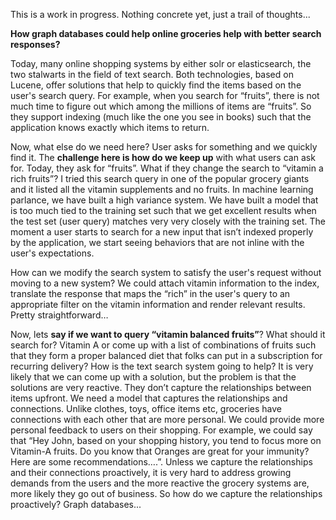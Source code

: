 This is a work in progress. Nothing concrete yet, just a trail of thoughts...

**How graph databases could help online groceries help with better search responses?**

Today, many online shopping systems by either solr or elasticsearch, the two stalwarts in the field of text search. Both
technologies, based on Lucene, offer solutions that help to quickly find the items based on the user's search query.
For example, when you search for “fruits”, there is not much time to figure out which among the millions of items are “fruits”.
So they support indexing (much like the one you see in books) such that the application knows exactly which items to return. 

Now, what else do we need here? User asks for something and we quickly find it. The **challenge here is how do we keep up** with what
users can ask for. Today, they ask for “fruits”. What if they change the search to “vitamin a rich fruits”? I tried this search
query in one of the popular grocery giants and it listed all the vitamin supplements and no fruits. In machine learning 
parlance, we have built a high variance system. We have built a model that is too much tied to the training set such that we 
get excellent results when the test set (user query) matches very very closely with the training set. The moment a user starts 
to search for a new input that isn’t indexed properly by the application, we start seeing behaviors that are not inline with 
the user's expectations. 

How can we modify the search system to satisfy the user's request without moving to a new system? 
We could attach vitamin information to the index, translate the response that maps the “rich” in the user's query to an 
appropriate filter on the vitamin information and render relevant results. Pretty straightforward… 

Now, lets **say if we want to query “vitamin balanced fruits”**? What should it search for? Vitamin A or come up with a list of 
combinations of fruits such that they form a proper balanced diet that folks can put in a subscription for recurring delivery? 
How is the text search system going to help? It is very likely that we can come up with a solution, but the problem is that 
the solutions are very reactive. They don’t capture the relationships between items upfront. We need a model that captures the 
relationships and connections. Unlike clothes, toys, office items etc, groceries have connections with each other that are more
personal. We could provide more personal feedback to users on their shopping. For example, we could say that “Hey John, based 
on your shopping history, you tend to focus more on Vitamin-A fruits. Do you know that Oranges are great for your immunity?
Here are some recommendations….”.  Unless we capture the relationships and their connections proactively, it is very hard to 
address growing demands from the users and the more reactive the grocery systems are, more likely they go out of business. 
So how do we capture the relationships proactively? Graph databases...
